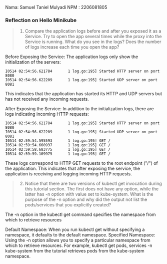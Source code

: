 Nama: Samuel Taniel Mulyadi
NPM : 2206081805

### Reflection on Hello Minikube

> 1. Compare the application logs before and after you exposed it as a Service.
Try to open the app several times while the proxy into the Service is running.
What do you see in the logs? Does the number of logs increase each time you open the app?

Before Exposing the Service:
The application logs only show the initialization of the servers:
```
I0514 02:54:56.621784       1 log.go:195] Started HTTP server on port 8080
I0514 02:54:56.622209       1 log.go:195] Started UDP server on port  8081
```
This indicates that the application has started its HTTP and UDP servers but has not received any incoming requests.


After Exposing the Service:
In addition to the initialization logs, there are logs indicating incoming HTTP requests:
```
I0514 02:54:56.621784       1 log.go:195] Started HTTP server on port 8080
I0514 02:54:56.622209       1 log.go:195] Started UDP server on port  8081
I0514 02:59:54.595593       1 log.go:195] GET /
I0514 02:59:54.660937       1 log.go:195] GET /
I0514 02:59:58.683775       1 log.go:195] GET /
I0514 02:59:59.109975       1 log.go:195] GET /
```
These logs correspond to HTTP GET requests to the root endpoint ("/") of the application. This indicates that after exposing the service, the application is receiving and logging incoming HTTP requests.


> 2. Notice that there are two versions of kubectl get invocation during this tutorial section. The first does not have any option, while the latter has -n option with value set to kube-system. What is the purpose of the -n option and why did the output not list the pods/services that you explicitly created?

The -n option in the kubectl get command specifies the namespace from which to retrieve resources

Default Namespace: When you run kubectl get without specifying a namespace, it defaults to the default namespace.
Specified Namespace: Using the -n option allows you to specify a particular namespace from which to retrieve resources. For example, kubectl get pods, services -n kube-system from the tutorial retrieves pods from the kube-system namespace.

